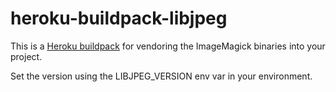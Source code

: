 heroku-buildpack-libjpeg
=================================

This is a [Heroku buildpack](http://devcenter.heroku.com/articles/buildpacks) for vendoring the ImageMagick binaries into your project.

Set the version using the LIBJPEG_VERSION env var in your environment.
